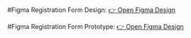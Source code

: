 #Figma Registration Form Design:
[👉 Open Figma Design](https://www.figma.com/design/CrXjhFZLG5J1glPs4yB2AF/Untitled?node-id=0-1&t=czjaNqj0gf5DdjgZ-1)

#Figma Registration Form Prototype:
[👉 Open Figma Design](https://www.figma.com/proto/CrXjhFZLG5J1glPs4yB2AF/Untitled?node-id=0-1&t=czjaNqj0gf5DdjgZ-1)
